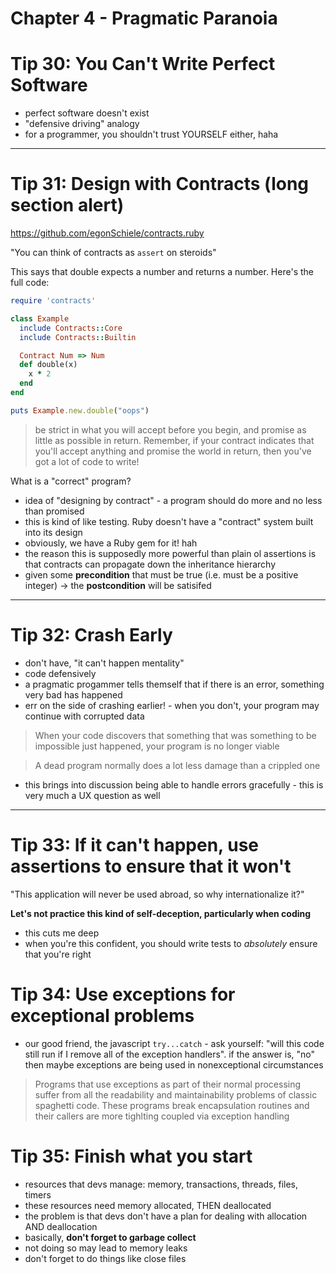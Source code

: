 # Chapter 4 - Pragmatic Paranoia

# Tip 30: You Can't Write Perfect Software

* perfect software doesn't exist
* "defensive driving" analogy
* for a programmer, you shouldn't trust YOURSELF either, haha

---

# Tip 31: Design with Contracts (long section alert)

https://github.com/egonSchiele/contracts.ruby

"You can think of contracts as `assert` on steroids"

This says that double expects a number and returns a number. Here's the full code:


```ruby
require 'contracts'

class Example
  include Contracts::Core
  include Contracts::Builtin

  Contract Num => Num
  def double(x)
    x * 2
  end
end

puts Example.new.double("oops")
```



> be strict in what you will accept before you begin, and promise as little as possible in return. Remember, if your contract indicates that you'll accept anything and promise the world in return, then you've got a lot of code to write!

What is a "correct" program?

* idea of "designing by contract" - a program should do more and no less than promised
* this is kind of like testing. Ruby doesn't have a "contract" system built into its design
* obviously, we have a Ruby gem for it! hah
* the reason this is supposedly more powerful than plain ol assertions is that contracts can propagate down the inheritance hierarchy
* given some __precondition__ that must be true (i.e. must be a positive integer) -> the __postcondition__ will be satisifed

---

# Tip 32: Crash Early

* don't have, "it can't happen mentality"
* code defensively
* a pragmatic progammer tells themself that if there is an error, something very bad has happened
* err on the side of crashing earlier! - when you don't, your program may continue with corrupted data

> When your code discovers that something that was something to be impossible just happened, your program is no longer viable

> A dead program normally does a lot less damage than a crippled one

* this brings into discussion being able to handle errors gracefully - this is very much a UX question as well

---

# Tip 33: If it can't happen, use assertions to ensure that it won't

"This application will never be used abroad, so why internationalize it?"


__Let's not practice this kind of self-deception, particularly when coding__

* this cuts me deep
* when you're this confident, you should write tests to _absolutely_ ensure that you're right

# Tip 34: Use exceptions for exceptional problems

* our good friend, the javascript `try...catch` - ask yourself: "will this code still run if I remove all of the exception handlers". if the answer is, "no" then maybe exceptions are being used in nonexceptional circumstances

> Programs that use exceptions as part of their normal processing suffer from all the readability and maintainability problems of classic spaghetti code. These programs break encapsulation routines and their callers are more tighlting coupled via exception handling

# Tip 35: Finish what you start

* resources that devs manage: memory, transactions, threads, files, timers
* these resources need memory allocated, THEN deallocated
* the problem is that devs don't have a plan for dealing with allocation AND deallocation
* basically, __don't forget to garbage collect__
* not doing so may lead to memory leaks
* don't forget to do things like close files
